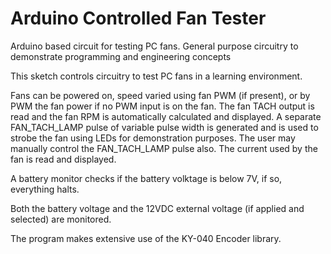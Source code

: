 # Arduino Controlled Fan Tester
Arduino based circuit for testing PC fans.  General purpose circuitry to demonstrate programming and engineering concepts

This sketch controls circuitry to test PC fans in a learning environment.

Fans can be powered on, speed varied using fan PWM (if present), or by PWM the fan power if no PWM input is on the fan. The fan TACH output is read and the fan RPM is automatically calculated and displayed. A separate FAN_TACH_LAMP pulse of variable pulse width is generated and is used to strobe the fan using LEDs for demonstration purposes. The user may manually control the FAN_TACH_LAMP pulse also. The current used by the fan is read and displayed.
 
A battery monitor checks if the battery volktage is below 7V, if so, everything halts.

Both the battery voltage and the 12VDC external voltage (if applied and selected) are monitored.

The program makes extensive use of the KY-040 Encoder library.
